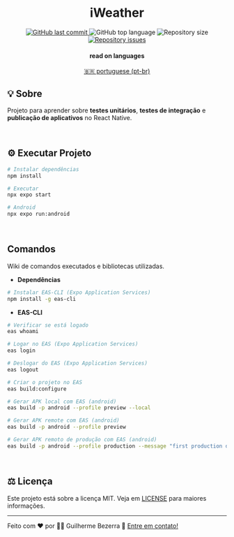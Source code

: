<div align="center">
  <h1 align="center">
  iWeather
  </h1>
</div>

<p align="center">
<a href="https://github.com/gbdsantos/iweather/commits/master">
  <img alt="GitHub last commit" src="https://img.shields.io/github/last-commit/gbdsantos/iweather.svg">
</a>

  <img alt="GitHub top language" src="https://img.shields.io/github/languages/top/gbdsantos/iweather.svg">

  <img alt="Repository size" src="https://img.shields.io/github/repo-size/gbdsantos/iweather.svg">

  <a href="https://github.com/gbdsantos/iweather/issues">
    <img alt="Repository issues" src="https://img.shields.io/github/issues/gbdsantos/iweather.svg">
  </a>
</p>

<div align="center" style="display: none; width: 90%;">
	<img alt="ignite fleet application demonstration" src="" />
</div>

<div align="center">
<h4 align="center">read on languages</h4>
<a href="https://github.com/gbdsantos/iweather/blob/master/README.pt-br.md" hreflang="pt-br">🇧🇷 portuguese (pt-br)
</a>
</div>

## 💡 Sobre

Projeto para aprender sobre **testes unitários**, **testes de integração** e **publicação de aplicativos** no React Native.

<br>

## ⚙️ Executar Projeto

```Bash
# Instalar dependências
npm install

# Executar
npx expo start

# Android
npx expo run:android
```

<br>

## Comandos

Wiki de comandos executados e bibliotecas utilizadas.

- **Dependências**

```Bash
# Instalar EAS-CLI (Expo Application Services)
npm install -g eas-cli
```

- **EAS-CLI**

```Bash
# Verificar se está logado
eas whoami

# Logar no EAS (Expo Application Services)
eas login

# Deslogar do EAS (Expo Application Services)
eas logout

# Criar o projeto no EAS
eas build:configure

# Gerar APK local com EAS (android)
eas build -p android --profile preview --local

# Gerar APK remote com EAS (android)
eas build -p android --profile preview

# Gerar APK remoto de produção com EAS (android)
eas build -p android --profile production --message "first production deploy"
```

<br>

## ⚖️ Licença

Este projeto está sobre a licença MIT. Veja em [LICENSE](https://github.com/gbdsantos/iweather/blob/master/LICENSE) para maiores informações.

---
Feito com ❤️ por 🧑‍🚀 Guilherme Bezerra 👋 [Entre em contato!](https://www.linkedin.com/in/gbdsantos/)